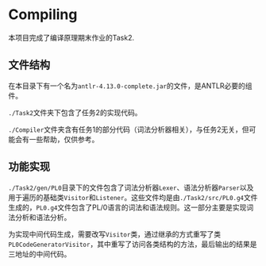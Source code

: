 # Compiling

本项目完成了编译原理期末作业的Task2.

## 文件结构

在本目录下有一个名为`antlr-4.13.0-complete.jar`的文件，是ANTLR必要的组件。

`./Task2`文件夹下包含了任务2的实现代码。

`./Compiler`文件夹含有任务1的部分代码（词法分析器相关），与任务2无关，但可能会有一些帮助，仅供参考。

## 功能实现

`./Task2/gen/PL0`目录下的文件包含了词法分析器`Lexer`、语法分析器`Parser`以及用于遍历的基础类`Visitor`和`Listener`。这些文件均是由`./Task2/src/PL0.g4`文件生成的，`PL0.g4`文件包含了PL/0语言的词法和语法规则。这一部分主要是实现词法分析和语法分析。

为实现中间代码生成，需要改写`Visitor`类，通过继承的方式重写了类`PL0CodeGeneratorVisitor`，其中重写了访问各类结构的方法，最后输出的结果是三地址的中间代码。

